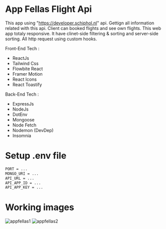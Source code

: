 # App Fellas Flight Api
  
  This app using "https://developer.schiphol.nl" api.
  Gettign all information related with this api. Client can booked flights and see own flights.
  This web app totaly responsive. It have clinet-side filtering & sorting and server-side sorting.
  All http request using custom hooks.
  
  Front-End Tech :
  
- ReactJs
- Tailwind Css
- Flowbite React
- Framer Motion
- React Icons
- React Toastify

Back-End Tech :

- ExpressJs
- NodeJs
- DotEnv
- Mongoose
- Node Fetch
- Nodemon (DevDep)
- Insomnia

# Setup .env file
  ```bash
  PORT = ...
  MONGO_URI = ...
  API_URL = ...
  API_APP_ID = ...
  API_APP_KEY = ...
  ```

# Working images
  ![appfellas1](https://github.com/user-attachments/assets/f5b0f420-81be-4f5c-9ead-e7354d310d45)
  ![appfellas2](https://github.com/user-attachments/assets/613b4040-c7aa-4038-8a19-aa0ef10c8d55)
  
